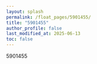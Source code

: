```yaml
---
layout: splash
permalink: /float_pages/5901455/
title: "5901455"
author_profile: false
last_modified_at: 2025-06-13
toc: false
---
```

 
5901455
